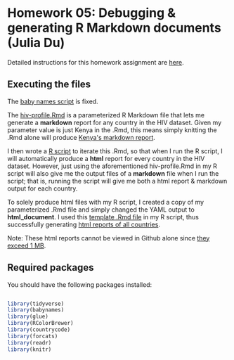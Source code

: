 # Homework 05: Debugging & generating R Markdown documents (Julia Du)

Detailed instructions for this homework assignment are [here](https://cfss.uchicago.edu/homework/debugging-rmarkdown/).

## Executing the files

The [baby names script](babynames.R) is fixed.

The [hiv-profile.Rmd](hiv-profile.Rmd) is a parameterized R Markdown file that lets me generate a **markdown** report for any country in the HIV dataset. Given my parameter value is just Kenya in the .Rmd, this means simply knitting the .Rmd alone will produce [Kenya's markdown report](hiv-profile.md).

I then wrote a [R script](hiv-profile.R) to iterate this .Rmd, so that when I run the R script, I will automatically produce a **html** report for every country in the HIV dataset. However, just using the aforementioned hiv-profile.Rmd in my R script will also give me the output files of a **markdown** file when I run the script; that is, running the script will give me both a html report & markdown output for each country.

To solely produce html files with my R script, I created a copy of my parameterized .Rmd file and simply changed the YAML output to **html_document**. I used this [template .Rmd file](hiv-profile-template.Rmd) in my R script, thus successfully generating [html reports of all countries](./reports). 

Note: These html reports cannot be viewed in Github alone since [they exceed 1 MB](https://stackoverflow.com/questions/48054238/error-github-can-t-show-files-that-are-this-big-right-now-but-the-file-is-onl).

## Required packages

You should have the following packages installed:

```r

library(tidyverse)
library(babynames)
library(glue)
library(RColorBrewer)
library(countrycode)
library(forcats)
library(readr)
library(knitr)

```
